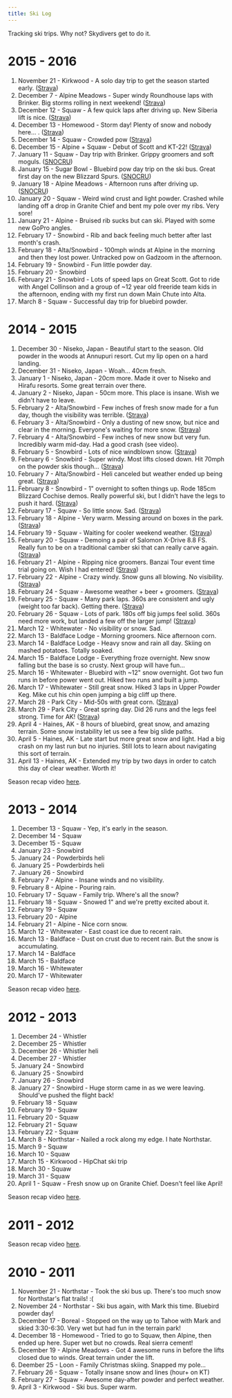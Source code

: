 ```yaml
---
title: Ski Log
---
```


Tracking ski trips. Why not? Skydivers get to do it.

# 2015 - 2016
1. November 21 - Kirkwood - A solo day trip to get the season started early. ([Strava](https://app.strava.com/activities/436908540)) <a href="http://instagram.com/p/-XYXNAEAwU/" class="socicon instagram"></a>
2. December 7 - Alpine Meadows - Super windy Roundhouse laps with Brinker. Big storms rolling in next weekend! ([Strava](https://app.strava.com/activities/446078129))
3. December 12 - Squaw - A few quick laps after driving up. New Siberia lift is nice. ([Strava](https://app.strava.com/activities/449125531))
4. December 13 - Homewood - Storm day! Plenty of snow and nobody here... . ([Strava](https://app.strava.com/activities/449832488))
5. December 14 - Squaw - Crowded pow ([Strava](https://app.strava.com/activities/450307989))
6. December 15 - Alpine + Squaw - Debut of Scott and KT-22! ([Strava](https://app.strava.com/activities/450886987))
7. January 11 - Squaw - Day trip with Brinker. Grippy groomers and soft moguls. ([SNOCRU](http://snoc.ru/p/oFzab)) <a href="http://instagram.com/p/BAZvtEOEA2_/" class="socicon instagram"></a>
8. January 15 - Sugar Bowl - Bluebird pow day trip on the ski bus. Great first day on the new Blizzard Spurs. ([SNOCRU](http://snoc.ru/p/zg2HC))
9. January 18 - Alpine Meadows - Afternoon runs after driving up. ([SNOCRU](http://snoc.ru/p/HFNxZ))
10. January 20 - Squaw - Weird wind crust and light powder. Crashed while landing off a drop in Granite Chief and bent my pole over my ribs. Very sore!
11. January 21 - Alpine - Bruised rib sucks but can ski. Played with some new GoPro angles. <a href="http://instagram.com/p/BA0fP3ckA_F/" class="socicon instagram"></a>
12. February 17 - Snowbird - Rib and back feeling much better after last month's crash.
13. February 18 - Alta/Snowbird - 100mph winds at Alpine in the morning and then they lost power. Untracked pow on Gadzoom in the afternoon.
14. February 19 - Snowbird - Fun little powder day.
15. February 20 - Snowbird
16. February 21 - Snowbird - Lots of speed laps on Great Scott. Got to ride with Angel Collinson and a group of ~12 year old freeride team kids in the afternoon, ending with my first run down Main Chute into Alta.
17. March 8 - Squaw - Successful day trip for bluebird powder. <a href="http://instagram.com/p/BCtph5aEA_D/" class="socicon instagram"></a>

# 2014 - 2015
1. December 30 - Niseko, Japan - Beautiful start to the season. Old powder in the woods at Annupuri resort. Cut my lip open on a hard landing. <a href="http://instagram.com/p/xNrG1CkAzy/" class="socicon instagram"></a>
1. December 31 - Niseko, Japan - Woah... 40cm fresh.
1. January 1 - Niseko, Japan - 20cm more. Made it over to Niseko and Hirafu resorts. Some great terrain over there.
1. January 2 - Niseko, Japan - 50cm more. This place is insane. Wish we didn't have to leave. <a href="https://www.youtube.com/watch?v=5MRngM4gJeY" class="socicon youtube"></a>
1. February 2 - Alta/Snowbird - Few inches of fresh snow made for a fun day, though the visibility was terrible. ([Strava](https://app.strava.com/activities/249660994))
1. February 3 - Alta/Snowbird - Only a dusting of new snow, but nice and clear in the morning. Everyone's waiting for more snow. ([Strava](https://app.strava.com/activities/250002945)) <a href="http://instagram.com/p/ypwY7_kA4Q/" class="socicon instagram"></a>
1. February 4 - Alta/Snowbird - Few inches of new snow but very fun. Incredibly warm mid-day. Had a good crash (see video). <a href="https://www.youtube.com/watch?v=cMX9KEQtCFY" class="socicon youtube"></a>
1. February 5 - Snowbird - Lots of nice windblown snow. ([Strava](https://app.strava.com/activities/250914268))
1. February 6 - Snowbird - Super windy. Most lifts closed down. Hit 70mph on the powder skis though... ([Strava](https://app.strava.com/activities/251244084))
1. February 7 - Alta/Snowbird - Heli canceled but weather ended up being great. ([Strava](https://app.strava.com/activities/251771921))
1. February 8 - Snowbird - 1" overnight to soften things up. Rode 185cm Blizzard Cochise demos. Really powerful ski, but I didn't have the legs to push it hard. ([Strava](https://app.strava.com/activities/252367159))
1. February 17 - Squaw - So little snow. Sad. ([Strava](https://app.strava.com/activities/256313588))
1. February 18 - Alpine - Very warm. Messing around on boxes in the park. ([Strava](https://app.strava.com/activities/256795735))
1. February 19 - Squaw - Waiting for cooler weekend weather. ([Strava](https://app.strava.com/activities/257186049))
1. February 20 - Squaw - Demoing a pair of Salomon X-Drive 8.8 FS. Really fun to be on a traditional camber ski that can really carve again. ([Strava](https://app.strava.com/activities/257603789))
1. February 21 - Alpine - Ripping nice groomers. Banzai Tour event time trial going on. Wish I had entered! ([Strava](https://app.strava.com/activities/258025010))
1. February 22 - Alpine - Crazy windy. Snow guns all blowing. No visibility. ([Strava](https://app.strava.com/activities/258567060))
1. February 24 - Squaw - Awesome weather + beer + groomers. ([Strava](https://app.strava.com/activities/259404170))
1. February 25 - Squaw - Many park laps. 360s are consistent and ugly (weight too far back). Getting there. ([Strava](https://app.strava.com/activities/259858830))
1. February 26 - Squaw - Lots of park. 180s off big jumps feel solid. 360s need more work, but landed a few off the larger jump! ([Strava](https://app.strava.com/activities/260230869))
1. March 12 - Whitewater - No visibility or snow. Sad.
1. March 13 - Baldface Lodge - Morning groomers. Nice afternoon corn.
1. March 14 - Baldface Lodge - Heavy snow and rain all day. Skiing on mashed potatoes. Totally soaked.
1. March 15 - Baldface Lodge - Everything froze overnight. New snow falling but the base is so crusty. Next group will have fun...
1. March 16 - Whitewater - Bluebird with ~12" snow overnight. Got two fun runs in before power went out. Hiked two runs and built a jump.
1. March 17 - Whitewater - Still great snow. Hiked 3 laps in Upper Powder Keg. Mike cut his chin open jumping a big cliff up there.
1. March 28 - Park City - Mid-50s with great corn. ([Strava](https://app.strava.com/activities/275488534))
1. March 29 - Park City - Great spring day. Did 26 runs and the legs feel strong. Time for AK! ([Strava](https://app.strava.com/activities/276155861))
1. April 4 - Haines, AK - 8 hours of bluebird, great snow, and amazing terrain. Some snow instability let us see a few big slide paths. <a href="http://instagram.com/p/1E2CddkA-q/" class="socicon instagram"></a>
1. April 5 - Haines, AK - Late start but more great snow and light. Had a big crash on my last run but no injuries. Still lots to learn about navigating this sort of terrain. <a href="http://instagram.com/p/1HqrhqkA-L/" class="socicon instagram"></a>
1. April 13 - Haines, AK - Extended my trip by two days in order to catch this day of clear weather. Worth it!

Season recap video [here](https://www.youtube.com/watch?v=UZn6TyM22CM).

# 2013 - 2014
1. December 13 - Squaw - Yep, it's early in the season.
1. December 14 - Squaw
1. December 15 - Squaw
1. January 23 - Snowbird
1. January 24 - Powderbirds heli <a href="https://www.youtube.com/watch?v=DxhNJTphuIM" class="socicon youtube"></a>
1. January 25 - Powderbirds heli
1. January 26 - Snowbird
1. February 7 - Alpine - Insane winds and no visibility.
1. February 8 - Alpine - Pouring rain.
1. February 17 - Squaw - Family trip. Where's all the snow?
1. February 18 - Squaw - Snowed 1" and we're pretty excited about it.
1. February 19 - Squaw
1. February 20 - Alpine
1. February 21 - Alpine - Nice corn snow.
1. March 12 - Whitewater - East coast ice due to recent rain.
1. March 13 - Baldface - Dust on crust due to recent rain. But the snow is accumulating.
1. March 14 - Baldface
1. March 15 - Baldface
1. March 16 - Whitewater
1. March 17 - Whitewater

Season recap video [here](https://www.youtube.com/watch?v=pu36mNOZAJU).

# 2012 - 2013
1. December 24 - Whistler
1. December 25 - Whistler
1. December 26 - Whistler heli <a href="https://www.youtube.com/watch?v=S2ZtCMbKBC0" class="socicon youtube"></a>
1. December 27 - Whistler
1. January 24 - Snowbird
1. January 25 - Snowbird
1. January 26 - Snowbird
1. January 27 - Snowbird - Huge storm came in as we were leaving. Should've pushed the flight back!
1. February 18 - Squaw
1. February 19 - Squaw
1. February 20 - Squaw
1. February 21 - Squaw
1. February 22 - Squaw
1. March 8 - Northstar - Nailed a rock along my edge. I hate Northstar.
1. March 9 - Squaw
1. March 10 - Squaw
1. March 15 - Kirkwood - HipChat ski trip
1. March 30 - Squaw
1. March 31 - Squaw
1. April 1 - Squaw - Fresh snow up on Granite Chief. Doesn't feel like April!

Season recap video [here](https://www.youtube.com/watch?v=WctiIdd0VaY).

# 2011 - 2012

Season recap video [here](https://www.youtube.com/watch?v=EI1sPLsFGq0).

# 2010 - 2011

1. November 21 - Northstar - Took the ski bus up. There's too much snow for Northstar's flat trails! :(
2. November 24 - Northstar - Ski bus again, with Mark this time. Bluebird powder day!
3. December 17 - Boreal - Stopped on the way up to Tahoe with Mark and skied 3:30-6:30. Very wet but had fun in the terrain park!
4. December 18 - Homewood - Tried to go to Squaw, then Alpine, then ended up here. Super wet but no crowds. Real sierra cement!
5. December 19 - Alpine Meadows - Got 4 awesome runs in before the lifts closed due to winds. Great terrain under the lift.
6. Deember 25 - Loon - Family Christmas skiing. Snapped my pole...
7. February 26 - Squaw - Totally insane snow and lines (hour+ on KT)
8. February 27 - Squaw - Awesome day-after powder and perfect weather.
9. April 3 - Kirkwood - Ski bus. Super warm.

